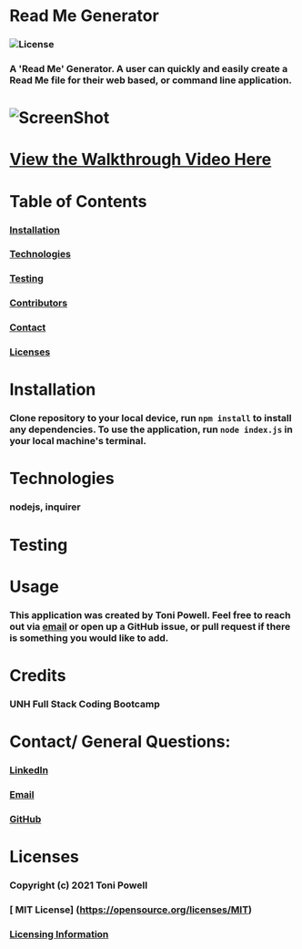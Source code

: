# Read Me Generator 
### ![License](https://img.shields.io/badge/License-MIT-brightgreen.svg)
### A 'Read Me' Generator. A user can quickly and easily create a Read Me file for their web based, or command line application. 
# ![ScreenShot](https://user-images.githubusercontent.com/72999798/108382843-3c639a80-71d7-11eb-8729-f05583a6b331.png)
# [View the Walkthrough Video Here](https://drive.google.com/file/d/1n2zTllyeKf09uCxTGlkpDIbDz8GF6RVv/view?usp=sharing)

# Table of Contents
### [Installation](#Installation)
### [Technologies](#Technologies)
### [Testing](#Testing)
### [Contributors](#Contributors)
### [Contact](#Contact)
### [Licenses](#Licenses)


# Installation 
### Clone repository to your local device, run `npm install` to install any dependencies. To use the application, run `node index.js` in your local machine's terminal.

# Technologies
### nodejs, inquirer

# Testing
### 

# Usage
### This application was created by Toni Powell. Feel free to reach out via [email](tonipow3ll@gmail.com) or open up a GitHub issue, or pull request if there is something you would like to add. 

# Credits
### UNH Full Stack Coding Bootcamp



# Contact/ General Questions:
### [LinkedIn](https://www.linkedin.com/in/tonipowell13)
### [Email](tonipow3ll@gmail.com)
### [GitHub](tonipow3ll.github.io)

# Licenses
### Copyright (c) 2021 Toni Powell
### [ MIT License] (https://opensource.org/licenses/MIT)
### [Licensing Information](https://opensource.org/licenses/MIT)

